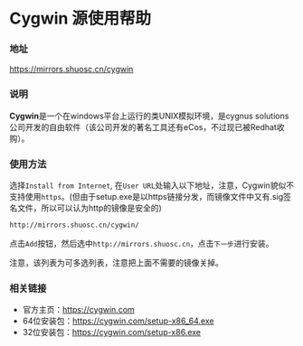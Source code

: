 # Cygwin 源使用帮助

### 地址

https://mirrors.shuosc.cn/cygwin

### 说明

**Cygwin**是一个在windows平台上运行的类UNIX模拟环境，是cygnus solutions公司开发的自由软件（该公司开发的著名工具还有eCos，不过现已被Redhat收购）。

### 使用方法

选择`Install from Internet`, 在`User URL`处输入以下地址，注意，Cygwin貌似不支持使用`https`。(但由于setup.exe是以https链接分发，而镜像文件中又有.sig签名文件，所以可以认为http的镜像是安全的)
```bash
http://mirrors.shuosc.cn/cygwin/
```
点击`Add`按钮，然后选中`http://mirrors.shuosc.cn`，点击`下一步`进行安装。

注意，该列表为可多选列表，注意把上面不需要的镜像关掉。

### 相关链接

- 官方主页：https://cygwin.com
- 64位安装包：https://cygwin.com/setup-x86_64.exe
- 32位安装包：https://cygwin.com/setup-x86.exe